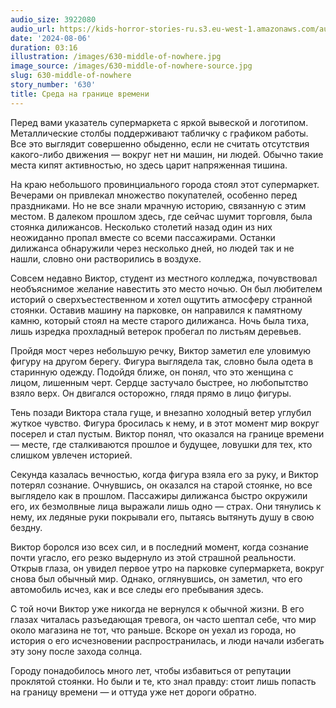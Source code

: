 ```yaml
---
audio_size: 3922080
audio_url: https://kids-horror-stories-ru.s3.eu-west-1.amazonaws.com/audio/630-middle-of-nowhere.mp3
date: '2024-08-06'
duration: 03:16
illustration: /images/630-middle-of-nowhere.jpg
image_source: /images/630-middle-of-nowhere-source.jpg
slug: 630-middle-of-nowhere
story_number: '630'
title: Среда на границе времени
---
```


Перед вами указатель супермаркета с яркой вывеской и логотипом. Металлические столбы поддерживают табличку с графиком работы. Все это выглядит совершенно обыденно, если не считать отсутствия какого-либо движения — вокруг нет ни машин, ни людей. Обычно такие места кипят активностью, но здесь царит напряженная тишина.

На краю небольшого провинциального города стоял этот супермаркет. Вечерами он привлекал множество покупателей, особенно перед праздниками. Но не все знали мрачную историю, связанную с этим местом. В далеком прошлом здесь, где сейчас шумит торговля, была стоянка дилижансов. Несколько столетий назад один из них неожиданно пропал вместе со всеми пассажирами. Останки дилижанса обнаружили через несколько дней, но людей так и не нашли, словно они растворились в воздухе.

Совсем недавно Виктор, студент из местного колледжа, почувствовал необъяснимое желание навестить это место ночью. Он был любителем историй о сверхъестественном и хотел ощутить атмосферу странной стоянки. Оставив машину на парковке, он направился к памятному камню, который стоял на месте старого дилижанса. Ночь была тиха, лишь изредка прохладный ветерок пробегал по листьям деревьев.

Пройдя мост через небольшую речку, Виктор заметил еле уловимую фигуру на другом берегу. Фигура выглядела так, словно была одета в старинную одежду. Подойдя ближе, он понял, что это женщина с лицом, лишенным черт. Сердце застучало быстрее, но любопытство взяло верх. Он двигался осторожно, глядя прямо в лицо фигуры.

Тень позади Виктора стала гуще, и внезапно холодный ветер углубил жуткое чувство. Фигура бросилась к нему, и в этот момент мир вокруг посерел и стал пустым. Виктор понял, что оказался на границе времени — месте, где сталкиваются прошлое и будущее, ловушки для тех, кто слишком увлечен историей.

Секунда казалась вечностью, когда фигура взяла его за руку, и Виктор потерял сознание. Очнувшись, он оказался на старой стоянке, но все выглядело как в прошлом. Пассажиры дилижанса быстро окружили его, их безмолвные лица выражали лишь одно — страх. Они тянулись к нему, их ледяные руки покрывали его, пытаясь вытянуть душу в свою бездну.

Виктор боролся изо всех сил, и в последний момент, когда сознание почти угасло, его резко выдернуло из этой страшной реальности. Открыв глаза, он увидел первое утро на парковке супермаркета, вокруг снова был обычный мир. Однако, оглянувшись, он заметил, что его автомобиль исчез, как и все следы его пребывания здесь.

С той ночи Виктор уже никогда не вернулся к обычной жизни. В его глазах читалась разъедающая тревога, он часто шептал себе, что мир около магазина не тот, что раньше. Вскоре он уехал из города, но история о его исчезновении распространилась, и люди начали избегать эту зону после захода солнца.

Городу понадобилось много лет, чтобы избавиться от репутации проклятой стоянки. Но были и те, кто знал правду: стоит лишь попасть на границу времени — и оттуда уже нет дороги обратно.